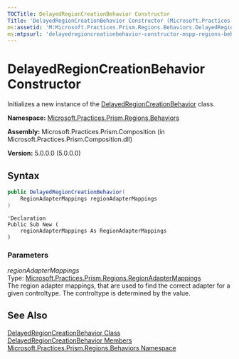 ```yaml
---
TOCTitle: DelayedRegionCreationBehavior Constructor
Title: 'DelayedRegionCreationBehavior Constructor (Microsoft.Practices.Prism.Regions.Behaviors)'
ms:assetid: 'M:Microsoft.Practices.Prism.Regions.Behaviors.DelayedRegionCreationBehavior.\#ctor(Microsoft.Practices.Prism.Regions.RegionAdapterMappings)'
ms:mtpsurl: 'delayedregioncreationbehavior-constructor-mspp-regions-behaviors.md'
---
```


# DelayedRegionCreationBehavior Constructor

Initializes a new instance of the [DelayedRegionCreationBehavior](/patterns-practices/reference/delayedregioncreationbehavior-class-mspp-regions-behaviors) class.

**Namespace:** [Microsoft.Practices.Prism.Regions.Behaviors](/patterns-practices/reference/mspp-regions-behaviors-namespace)

**Assembly:** Microsoft.Practices.Prism.Composition (in Microsoft.Practices.Prism.Composition.dll)

**Version:** 5.0.0.0 (5.0.0.0)

## Syntax
```C#
public DelayedRegionCreationBehavior(
	RegionAdapterMappings regionAdapterMappings
)
```

```VB
'Declaration
Public Sub New ( 
	regionAdapterMappings As RegionAdapterMappings
)
```

### Parameters

*regionAdapterMappings*  
Type: [Microsoft.Practices.Prism.Regions.RegionAdapterMappings](/patterns-practices/reference/regionadaptermappings-class-mspp-regions)  
The region adapter mappings, that are used to find the correct adapter for a given controltype. The controltype is determined by the value.

## See Also

[DelayedRegionCreationBehavior Class](/patterns-practices/reference/delayedregioncreationbehavior-class-mspp-regions-behaviors)<br/>
[DelayedRegionCreationBehavior Members](/patterns-practices/reference/delayedregioncreationbehavior-members-mspp-regions-behaviors)<br/>
[Microsoft.Practices.Prism.Regions.Behaviors Namespace](/patterns-practices/reference/mspp-regions-behaviors-namespace)<br/>
